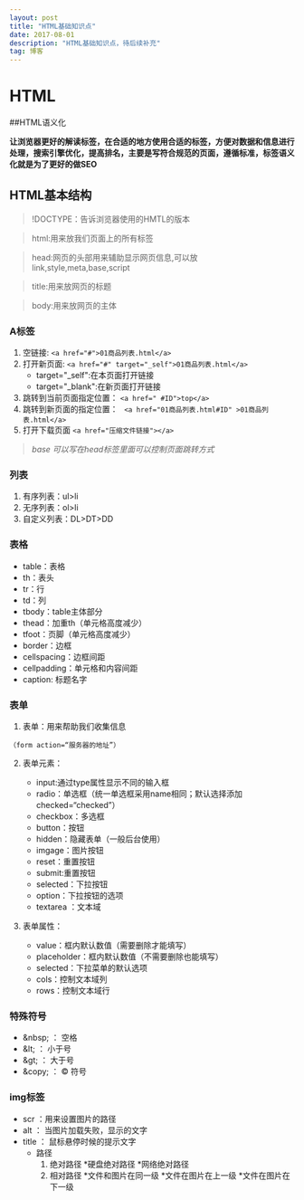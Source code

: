 ```yaml
---
layout: post
title: "HTML基础知识点"
date: 2017-08-01
description: "HTML基础知识点，待后续补充"
tag: 博客 
---   
```


# HTML

##HTML语义化
**<p>让浏览器更好的解读标签，在合适的地方使用合适的标签，方便对数据和信息进行处理，搜索引擎优化，提高排名，主要是写符合规范的页面，遵循标准，标签语义化就是为了更好的做SEO</p>**

## HTML基本结构
>!DOCTYPE：告诉浏览器使用的HMTL的版本

>html:用来放我们页面上的所有标签

>head:网页的头部用来辅助显示网页信息,可以放link,style,meta,base,script

>title:用来放网页的标题

>body:用来放网页的主体

### A标签
1. 空链接:
```<a href="#">01商品列表.html</a>```
2. 打开新页面:
```<a href="#" target="_self">01商品列表.html</a>```
    * target="_self":在本页面打开链接
    * target="_blank":在新页面打开链接
3. 跳转到当前页面指定位置：
```<a href=" #ID">top</a>```    
4. 跳转到新页面的指定位置：
``` <a href="01商品列表.html#ID" >01商品列表.html</a>```
5. 打开下载页面
```<a href="压缩文件链接"></a>```
> *base 可以写在head标签里面可以控制页面跳转方式*

### 列表
1. 有序列表：ul>li
2. 无序列表：ol>li
3. 自定义列表：DL>DT>DD

### 表格
* table：表格
* th：表头
* tr：行
* td：列
* tbody：table主体部分
* thead：加重th（单元格高度减少）
* tfoot：页脚（单元格高度减少）
* border：边框
* cellspacing：边框间距
* cellpadding：单元格和内容间距
* caption: 标题名字

### 表单
1. 表单：用来帮助我们收集信息
```
（form action=“服务器的地址”）
```
2. 表单元素：
    * input:通过type属性显示不同的输入框
    * radio：单选框（统一单选框采用name相同；默认选择添加checked=“checked”）
    * checkbox：多选框
    * button：按钮
    * hidden：隐藏表单（一般后台使用）
    * imgage：图片按钮
    * reset：重置按钮
    * submit:重置按钮
    * selected：下拉按钮
    * option：下拉按钮的选项
    * textarea ：文本域

3. 表单属性：
    * value：框内默认数值（需要删除才能填写）
    * placeholder：框内默认数值（不需要删除也能填写）    
    * selected：下拉菜单的默认选项
    * cols：控制文本域列
    * rows：控制文本域行

### 特殊符号
* \&nbsp; ： 空格
* \&lt; ： 小于号    
* \&gt; ： 大于号    
* \&copy; ： &copy; 符号

### img标签
* scr ：用来设置图片的路径
* alt ： 当图片加载失败，显示的文字
* title ： 鼠标悬停时候的提示文字
    * 路径
        1. 绝对路径
            *硬盘绝对路径
            *网络绝对路径
        2. 相对路径
            *文件和图片在同一级
            *文件在图片在上一级
            *文件在图片在下一级
